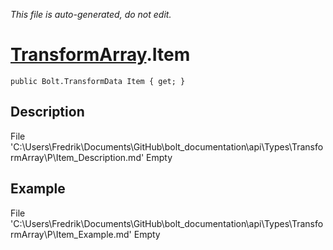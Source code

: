 *This file is auto-generated, do not edit.*

# [TransformArray](Types/TransformArray.md).Item
`public Bolt.TransformData Item { get; }`
## Description
File 'C:\Users\Fredrik\Documents\GitHub\bolt_documentation\api\Types\TransformArray\P\Item_Description.md' Empty
## Example
File 'C:\Users\Fredrik\Documents\GitHub\bolt_documentation\api\Types\TransformArray\P\Item_Example.md' Empty
